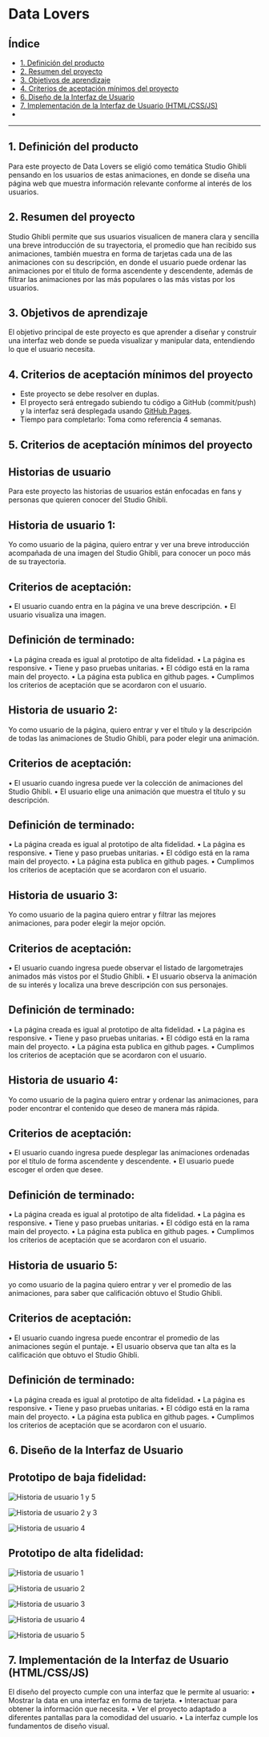 # Data Lovers

## Índice

- [1. Definición del producto](#1-Definición-del-producto)
- [2. Resumen del proyecto](#2-resumen-del-Proyecto)
- [3. Objetivos de aprendizaje](#3-Objetivos-de-aprendizaje)
- [4. Criterios de aceptación mínimos del proyecto](#5-Criterios-de-aceptación-mínimos-del-proyecto)
- [6. Diseño de la Interfaz de Usuario](#6-Diseño-de-la-Interfaz-de-Usuario)
- [7. Implementación de la Interfaz de Usuario (HTML/CSS/JS)](#7-Implementación-de-la-Interfaz-de-Usuario-(HTML/CSS/JS))
- 
---

## 1. Definición del producto

Para este proyecto de Data Lovers se eligió como temática Studio Ghibli pensando en los usuarios de estas animaciones, en donde se diseña una página web que muestra información relevante conforme al interés de los usuarios. 

## 2. Resumen del proyecto

Studio Ghibli permite que sus usuarios visualicen de manera clara y sencilla una breve introducción de su trayectoria, el promedio que han recibido sus animaciones, también muestra en forma de tarjetas cada una de las animaciones con su descripción, en donde el usuario puede ordenar las animaciones por el titulo de forma ascendente y descendente, además de filtrar las animaciones por las más populares o las más vistas por los usuarios. 

## 3. Objetivos de aprendizaje

El objetivo principal de este proyecto es que aprender a diseñar y construir una interfaz web donde se pueda visualizar y manipular data, entendiendo lo que el usuario necesita.

## 4. Criterios de aceptación mínimos del proyecto

- Este proyecto se debe resolver en duplas.
- El proyecto será entregado subiendo tu código a GitHub (commit/push) y la
  interfaz será desplegada usando [GitHub Pages](https://pages.github.com/).
- Tiempo para completarlo: Toma como referencia 4 semanas.

## 5. Criterios de aceptación mínimos del proyecto

## Historias de usuario

Para este proyecto las historias de usuarios están enfocadas en fans y personas que quieren conocer del Studio Ghibli.

## Historia de usuario 1: 
Yo como usuario de la página, quiero entrar y ver una breve introducción acompañada de una imagen del Studio Ghibli, para conocer un poco más de su trayectoria.

## Criterios de aceptación: 
•	El usuario cuando entra en la página ve una breve descripción. 
•	El usuario visualiza una imagen. 

## Definición de terminado:
•	La página creada es igual al prototipo de alta fidelidad.
•	La página es responsive.
•	Tiene y paso pruebas unitarias. 
•	El código está en la rama main del proyecto.
•	La página esta publica en github pages. 
•	Cumplimos los criterios de aceptación que se acordaron con el usuario.

## Historia de usuario 2: 
Yo como usuario de la página, quiero entrar y ver el título y la descripción de todas las animaciones de Studio Ghibli, para poder elegir una animación.

## Criterios de aceptación: 
•	El usuario cuando ingresa puede ver la colección de animaciones del Studio Ghibli. 
•	El usuario elige una animación que muestra el título y su descripción. 

## Definición de terminado:
•	La página creada es igual al prototipo de alta fidelidad.
•	La página es responsive.
•	Tiene y paso pruebas unitarias. 
•	El código está en la rama main del proyecto.
•	La página esta publica en github pages. 
•	Cumplimos los criterios de aceptación que se acordaron con el usuario.

## Historia de usuario 3:
Yo como usuario de la pagina quiero entrar y filtrar las mejores animaciones, para poder elegir la mejor opción.

## Criterios de aceptación: 
•	El usuario cuando ingresa puede observar el listado de largometrajes animados más vistos por el Studio Ghibli.
•	El usuario observa la animación de su interés y localiza una breve descripción con sus personajes. 

## Definición de terminado:
•	La página creada es igual al prototipo de alta fidelidad.
•	La página es responsive.
•	Tiene y paso pruebas unitarias. 
•	El código está en la rama main del proyecto.
•	La página esta publica en github pages. 
•	Cumplimos los criterios de aceptación que se acordaron con el usuario.

## Historia de usuario 4:
Yo como usuario de la pagina quiero entrar y ordenar las animaciones, para poder encontrar el contenido que deseo de manera más rápida. 

## Criterios de aceptación:  
•	El usuario cuando ingresa puede desplegar las animaciones ordenadas por el título de forma ascendente y descendente. 
•	El usuario puede escoger el orden que desee. 

## Definición de terminado:
•	La página creada es igual al prototipo de alta fidelidad.
•	La página es responsive.
•	Tiene y paso pruebas unitarias. 
•	El código está en la rama main del proyecto.
•	La página esta publica en github pages. 
•	Cumplimos los criterios de aceptación que se acordaron con el usuario.

## Historia de usuario 5: 
yo como usuario de la pagina quiero entrar y ver el promedio de las animaciones, para saber que calificación obtuvo el Studio Ghibli.

## Criterios de aceptación:  
•	El usuario cuando ingresa puede encontrar el promedio de las animaciones según el puntaje.
•	El usuario observa que tan alta es la calificación que obtuvo el Studio Ghibli.

## Definición de terminado:
•	La página creada es igual al prototipo de alta fidelidad.
•	La página es responsive.
•	Tiene y paso pruebas unitarias. 
•	El código está en la rama main del proyecto.
•	La página esta publica en github pages. 
•	Cumplimos los criterios de aceptación que se acordaron con el usuario.

## 6. Diseño de la Interfaz de Usuario

## Prototipo de baja fidelidad:

![Historia de usuario 1 y 5](https://i.imgur.com/23v3LEV.jpg) 

![Historia de usuario 2 y 3](https://i.imgur.com/ih970tM.jpg) 

![Historia de usuario 4](https://i.imgur.com/3ZHQlZC.jpg) 

## Prototipo de alta fidelidad: 

![Historia de usuario 1](https://i.imgur.com/VgpPXPw.jpg) 

![Historia de usuario 2](https://i.imgur.com/UzcgxAF.jpg) 

![Historia de usuario 3](https://i.imgur.com/bide9Ws.jpg)

![Historia de usuario 4](https://i.imgur.com/FTKR9Lj.jpg) 

![Historia de usuario 5](https://i.imgur.com/xeUtH3o.jpg) 

## 7. Implementación de la Interfaz de Usuario (HTML/CSS/JS)

El diseño del proyecto cumple con una interfaz que le permite al usuario: 
•	Mostrar la data en una interfaz en forma de tarjeta.
•	Interactuar para obtener la información que necesita.
•	Ver el proyecto adaptado a diferentes pantallas para la comodidad del usuario.
•	La interfaz cumple los fundamentos de diseño visual.



